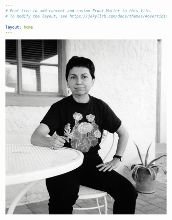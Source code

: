 ```yaml
---
# Feel free to add content and custom Front Matter to this file.
# To modify the layout, see https://jekyllrb.com/docs/themes/#overriding-theme-defaults

layout: home
---
```

<img src="Images/1_sSD4RgMWBE1SbbAcMMOS9Q.png">

